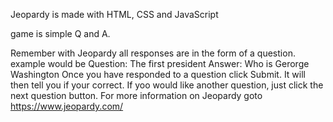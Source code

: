 Jeopardy is made with HTML, CSS and JavaScript

game is simple Q and A.

Remember with Jeopardy all responses are in the form of a question.
example would be 
Question:
The first president
Answer:
Who is Gerorge Washington
Once you have responded to a question click Submit.  It will then tell you if your correct.
If yoo would like another question, just click the next question button.
For more information on Jeopardy goto https://www.jeopardy.com/
